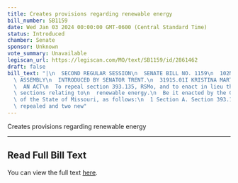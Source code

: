 ```yaml
---
title: Creates provisions regarding renewable energy
bill_number: SB1159
date: Wed Jan 03 2024 00:00:00 GMT-0600 (Central Standard Time)
status: Introduced
chamber: Senate
sponsor: Unknown
vote_summary: Unavailable
legiscan_url: https://legiscan.com/MO/text/SB1159/id/2861462
draft: false
bill_text: "|\n  SECOND REGULAR SESSION\n  SENATE BILL NO. 1159\n  102ND GENERA L\
  \ ASSEMBLY\n  INTRODUCED BY SENATOR TRENT.\n  3191S.01I KRISTINA MARTIN, Secretary\n\
  \  AN ACT\n  To repeal section 393.135, RSMo, and to enact in lieu thereof two new\
  \ sections relating to\n  renewable energy.\n  Be it enacted by the General Assembly\
  \ of the State of Missouri, as follows:\n  1 Section A. Section 393.135, RSMo, is\
  \ repealed and two new"
---
```

Creates provisions regarding renewable energy

---

## Read Full Bill Text

You can view the full text [here](https://legiscan.com/MO/text/SB1159/id/2861462).

